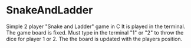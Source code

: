 # SnakeAndLadder
Simple 2 player "Snake and Ladder" game in C
It is played in the terminal. 
The game board is fixed. 
Must type in the terminal "1" or "2" to throw the dice for player 1 or 2.
The the board is updated with the players position.
